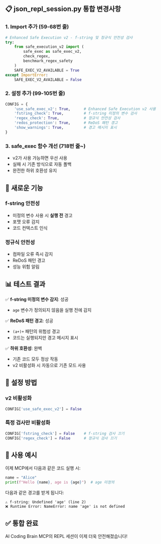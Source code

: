## 📋 json_repl_session.py 통합 변경사항

### 1. Import 추가 (59-68번 줄)
```python
# Enhanced Safe Execution v2 - f-string 및 정규식 안전성 검사
try:
    from safe_execution_v2 import (
        safe_exec as safe_exec_v2,
        check_regex,
        benchmark_regex_safety
    )
    SAFE_EXEC_V2_AVAILABLE = True
except ImportError:
    SAFE_EXEC_V2_AVAILABLE = False
```

### 2. 설정 추가 (99-105번 줄)
```python
CONFIG = {
    'use_safe_exec_v2': True,      # Enhanced Safe Execution v2 사용
    'fstring_check': True,         # f-string 미정의 변수 검사
    'regex_check': True,           # 정규식 안전성 검사
    'redos_protection': True,      # ReDoS 패턴 경고
    'show_warnings': True,         # 경고 메시지 표시
}
```

### 3. safe_exec 함수 개선 (718번 줄~)
- v2가 사용 가능하면 우선 사용
- 실패 시 기존 방식으로 자동 폴백
- 완전한 하위 호환성 유지

## 🚀 새로운 기능

### f-string 안전성
- 미정의 변수 사용 시 **실행 전** 경고
- 포맷 오류 감지
- 코드 컨텍스트 인식

### 정규식 안전성
- 컴파일 오류 즉시 감지
- ReDoS 패턴 경고
- 성능 위험 알림

## 📊 테스트 결과

✅ **f-string 미정의 변수 감지**: 성공
- `age` 변수가 정의되지 않음을 실행 전에 감지

✅ **ReDoS 패턴 경고**: 성공
- `(a+)+` 패턴의 위험성 경고
- 코드는 실행되지만 경고 메시지 표시

✅ **하위 호환성**: 완벽
- 기존 코드 모두 정상 작동
- v2 비활성화 시 자동으로 기존 모드 사용

## 🔧 설정 방법

### v2 비활성화
```python
CONFIG['use_safe_exec_v2'] = False
```

### 특정 검사만 비활성화
```python
CONFIG['fstring_check'] = False    # f-string 검사 끄기
CONFIG['regex_check'] = False      # 정규식 검사 끄기
```

## 📝 사용 예시

이제 MCP에서 다음과 같은 코드 실행 시:

```python
name = "Alice"
print(f"Hello {name}, age is {age}")  # age 미정의
```

다음과 같은 경고를 받게 됩니다:
```
⚠️ f-string: Undefined 'age' (line 2)
❌ Runtime Error: NameError: name 'age' is not defined
```

## ✅ 통합 완료

AI Coding Brain MCP의 REPL 세션이 이제 더욱 안전해졌습니다!
